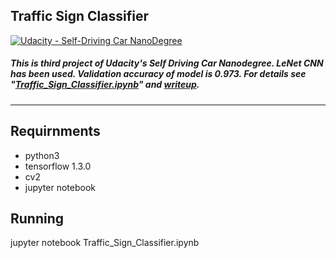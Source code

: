 ## Traffic Sign Classifier
[![Udacity - Self-Driving Car NanoDegree](https://s3.amazonaws.com/udacity-sdc/github/shield-carnd.svg)](http://www.udacity.com/drive)

##### This is third project of Udacity's Self Driving Car Nanodegree. LeNet CNN has been used. Validation accuracy of model is 0.973. For details see "[Traffic_Sign_Classifier.ipynb](https://github.com/pchandra90/traffic-sign-classifier/blob/master/Traffic_Sign_Classifier.ipynb)" and [writeup](https://github.com/pchandra90/traffic-sign-classifier/blob/master/writeup.md).

---

## Requirnments

- python3
- tensorflow 1.3.0
- cv2
- jupyter notebook


## Running

jupyter notebook Traffic_Sign_Classifier.ipynb
